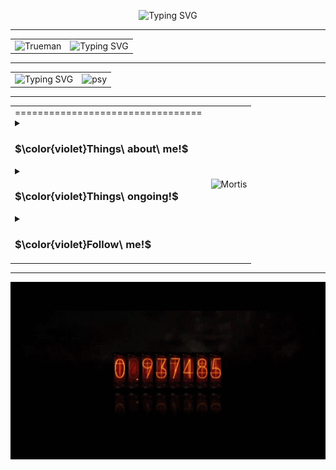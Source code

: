 

<p align="center">
  <img src="https://readme-typing-svg.demolab.com?font=IBM+Plex+Sans+JP&weight=500&size=50&duration=3000&pause=1000&color=FFB07C&center=true&vCenter=true&repeat=false&width=300&height=100&lines=%E6%B5%85+%E8%A6%8B+%E7%A7%8B+%E6%B8%A1" alt="Typing SVG">
</p>

* * *

<table>
  <tr>
    <td>
      <img src="https://c.tenor.com/psw8n-2wuq4AAAAd/tenor.gif" width=220 alt="Trueman">
    </td>
    <td>
      <img src="https://readme-typing-svg.demolab.com?font=Fira+Code&size=28&pause=1000&color=F6D1D1&background=FF7F5000&center=true&vCenter=true&width=800&lines=Good+morning!;And+in+case+I+don't+see+ya;Good+afternoon%2C+good+evening%2C+and+good+night!" alt="Typing SVG">
    </td>
  </tr>
</table>

* * *

<table>
  <tr>
    <td>
      <img src="https://readme-typing-svg.demolab.com?font=Open+Sans&weight=450&duration=3000&pause=600&color=FFFFFF&background=75757500&vCenter=true&multiline=true&repeat=false&width=600&height=320&lines=Hi%2C+I'm+AsamiAkito+aka+Jerriff+Liu;Compsci+student+of+University+of+Auckland;My+parents+tried+to+make+me+work+in+a+bank;But+as+you+can+see+here's+where+I+am;Don't+tell+my+parents+about+all+these;They+do+not+know+how+to+find+this+page;To+make+them+proud+I+will+work+in+that+bank;I+play+games+sometimes+that+they+also+have+no+clue+of;But+it's+fine%2C+don't+push+yourself+too+hard;Life+moves+on+and+you+will+move+on;Stick+with+your+destination+and+let+it+go+of+the+rest;Do+never+forget%3A+El+Psy+Congroo" alt="Typing SVG">
    </td>
    <td>
      <img src="https://c.tenor.com/S4JFXWlp2BEAAAAC/tenor.gif" alt="psy">
    </td>
  </tr>
</table>

* * *
<table>
  <tr>
    <td>
      =================================
      <details>
  <summary><h3>$\color{violet}Things\ about\ me!$</summary>
    The anime I'm currently watching is <a href="https://myanimelist.net/anime/56653/BanG_Dream_Ave_Mujica"><span>Ave Mujica</span></a>🎎 <br> 
    My favorite music is <a href="https://www.youtube.com/watch?v=Ap0huJwyT7g"><span>Fairy Town</span></a>🏰 <br> 
    My favorite city is <a href="https://en.wikipedia.org/wiki/Brisbane"><span>Brisbane</span></a>🎡<br>
    My favorite character is <a href="https://zh.moegirl.org.cn/%E7%92%83%E7%92%83%E5%AD%90"><span>Ririko</span></a>🖌️
  </details>
  <details>
    <summary><h3>$\color{violet}Things\ ongoing!$</h3></summary>
      <p>
    Learning Japanese<br>
    Learning Java, HTML, CSS, Git, Markdown, Latex, R, Python, SpringBoot...<br>
    Doing schoolwork<br>
    Looking for girlfriend <strike>(I'm forced to do so)</strike><br>
    Looking for jobs <strike>(not that bank)</strike><br>
    Hitting the gym <strike>(not that often)</strike><br>
    Putting on weight <strike>(does't seem to work)</strike><br>
    Catching up on missed animes (currently: K-ON)
      </p>
    </details>
  <details>
    <summary><h3>$\color{violet}Follow\ me!$</h3></summary>
      <a href="https://space.bilibili.com/36023418"><code><img height="40" src="./image/bilibili.png"></code></a>
      <a href="https://www.youtube.com/@Asami_Akito"><code><img height="40" src="./image/youtube.png"></code></a>
      <a href="./image/vx.png"><code><img height="40" src="./image/wechat.png"></code></a>
  </details>
    </td>
    <td>
      <img  src="https://c.tenor.com/Fi50xWHQnqsAAAAC/tenor.gif" width=580 alt="Mortis">
    </td>
  </tr>
</table>

  

  


* * *

  <img src="./image/nixie clock.gif" width="1000" alt="1.048596">

